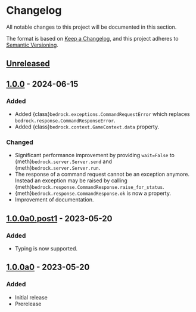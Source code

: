 # Changelog

All notable changes to this project will be documented in this section.

The format is based on
[Keep a Changelog](https://keepachangelog.com/en/1.0.0/),
and this project adheres to
[Semantic Versioning](https://semver.org/spec/v2.0.0.html).


## [Unreleased][]

## [1.0.0][] - 2024-06-15

### Added

- Added {class}`bedrock.exceptions.CommandRequestError` which replaces
  `bedrock.response.CommandResponseError`.
- Added {class}`bedrock.context.GameContext.data` property.


### Changed

- Significant performance improvement by providing `wait=False` to
  {meth}`bedrock.server.Server.send` and {meth}`bedrock.server.Server.run`.
- The response of a command request cannot be an exception anymore. Instead
  an exception may be raised by calling
  {meth}`bedrock.response.CommandResponse.raise_for_status`.
- {meth}`bedrock.response.CommandResponse.ok` is now a property.
- Improvement of documentation.


## [1.0.0a0.post1][] - 2023-05-20

### Added

- Typing is now supported.


## [1.0.0a0][] - 2023-05-20

### Added

- Initial release
- Prerelease

[Unreleased]: https://github.com/bedrock-ws/bedrockpy/compare/v1.0.0...HEAD
[1.0.0]: https://github.com/bedrock-ws/bedrockpy/compare/v1.0.0a0.pos1...v1.0.0
[1.0.0a0.post1]: https://github.com/bedrock-ws/bedrockpy/compare/v1.0.0a0...v1.0.0a0.post1
[1.0.0a0]: https://github.com/bedrock-ws/bedrockpy/releases/v1.0.0a0
